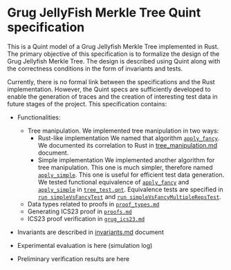 # Grug JellyFish Merkle Tree Quint specification

This is a Quint model of a Grug Jellyfish Merkle Tree implemented in Rust. The primary objective of this specification is to formalize the design of the Grug Jellyfish Merkle Tree. The design is described using Quint along with the correctness conditions in the form of invariants and tests.

Currently, there is no formal link between the specifications and the Rust implementation. However, the Quint specs are sufficiently developed to enable the generation of traces and the creation of interesting test data in future stages of the project. This specification contains:

- Functionalities:
  - Tree manipulation. We implemented tree manipulation in two ways:
    - Rust-like implementation
      We named that algorithm [`apply_fancy`](./quint/apply_fancy.qnt). We documented its correlation to Rust in [tree_manipulation.md](./quint/tree_manipulation.md) document.
    - Simple implementation
      We implemented another algorithm for tree manipulation. This one is much simpler, therefore named [`apply_simple`](./quint/apply_simple.qnt). This one is useful for efficient test data generation.
      We tested functional equivalence of [`apply_fancy`](./quint/apply_fancy.qnt) and [`apply_simple`](./quint/apply_simple.qnt) in [`tree_test.qnt`](./quint/test/tree_test.qnt). Equivalence tests are specified in [`run simpleVsFancyTest`](./quint/test/tree_test.qnt#L13-L22) and [`run simpleVsFancyMultipleRepsTest`](./quint/test/tree_test.qnt#L24-L39).
  - Data types related to proofs in [`proof_types.md`](./quint/proof_types.md)
  - Generating ICS23 proof in [`proofs.md`](./quint/proofs.md)
  - ICS23 proof verification in [`grug_ics23.md`](./quint/grug_ics23.md)

- Invariants are described in [invariants.md](./quint/invariants.md) document
<!--- TODO: fix this --->
- Experimental evaluation is here (simulation log)
<!--- TODO: fix this --->
- Preliminary verification results are here
